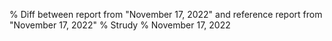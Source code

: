 % Diff between report from "November 17, 2022" and reference report from "November 17, 2022"
% Strudy
% November 17, 2022


